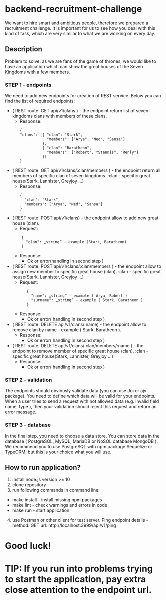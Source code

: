 # backend-recruitment-challenge
We want to hire smart and ambitious people, therefore we prepared a recruitment challenge. It is important for us to see how you deal with this kind of task, which are very similar to what we are working on every day.

## Description
Problem to solve: as we are fans of the game of thrones, we would like to have an application which can show the great houses of the Seven Kingdoms with a few members.

### STEP 1 - endpoints
We need to add new endpoints for creation of REST service. Below you can find the list of required endpoints:

- ( REST route: GET api/v1/clans ) - the endpoint return list of seven kingdoms clans with members of these clans.
    - Response:
        ```
        {
        "clans": [{ "clan": "Stark",
  	                "members": ["Arya", "Ned", "Sansa"]
                  },
                  { "clan": "Baratheon",
  	                "members": ["Robert", "Stannis", "Renly"]
                  }]
        }        
        ```
- ( REST route: GET api/v1/clans/:clan/members ) - the endpoint return all members of specific clan of seven kingdoms.
                                                   :clan - specific great house(Stark, Lannister, Greyjoy ...)
    - Response:
        ```
        {
          "clan": "Stark",
  	      "members": ["Arya", "Ned", "Sansa"]    
        }
        ```
- ( REST route: POST api/v1/clans) - the endpoint allow to add new great house (clan).
    - Request:
     ``` 
         {
           "clan": „string” - example (Stark, Baratheon) 
         } 
     ```
    - Response:
        - Ok or error(handling in second step )
- ( REST route: POST api/v1/clans/:clan/members ) - the endpoint allow to assign new member to specific great house (clan).
                                                    :clan - specific great house(Stark, Lannister, Greyjoy ...)
    - Request:
      ```
         {
           "name": „string” - example ( Arya, Robert ) 
           "surname": „string” - example ( Stark, Baratheon )
         } 
      ```
    - Response:
        - Ok or error( handling in second step )
- ( REST route: DELETE api/v1/clans/:name) - the endpoint allow to remove clan by name - example ( Stark, Baratheon ).
    - Response:
        -  Ok or error( handling in second step )
- ( REST route: DELETE api/v1/clans/:clan/members/:name ) - the endpoint to remove member of specific great house (clan).
                                                           :clan - specific great house(Stark, Lannister, Greyjoy ...)
    - Response:
         -  Ok or error( handling in second step )

### STEP 2 - validation

The endpoints should obviously validate data (you can use Joi or ajv package).
You need to define which data will be valid for your endpoints. 
When a user tries to send a request with not allowed data (e.g. invalid field name, type ), then your validation should reject this request and return an error message.

### STEP 3 - database 

In the final step, you need to choose a data store. You can store data in the database ( PostgreSQL, MySQL, MariaDB or NoSQL database MongoDB ). We recommend you to use PostgreSQL with npm package Sequelize or TypeORM, but this is your choice what you will use. 

## How to run application?

1) install node.js version >= 10
2) clone repository
3) run following commands in command line:
- make install - install missing npm packages
- make lint - check warnings and errors in code
- make run - start application
4) use Postman or other client for test server. Ping endpoint details - method: GET url: http://localhost:3999/api/v1/ping

# Good luck!

# TIP: If you run into problems trying to start the application, pay extra close attention to the endpoint url.
